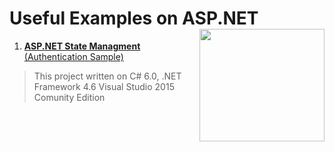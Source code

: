 # Useful Examples on ASP.NET  <img src="https://cloud.githubusercontent.com/assets/24522089/24391421/08a39e1e-13a0-11e7-85af-51c0f5f76a6a.png" align="right" width="200px" height="180px" /> 


1. [**ASP.NET State Managment** (Authentication Sample)](https://github.com/tigranv/Useful_Examples_ASP.NET/tree/master/State%20Managment) 


> This project written on C# 6.0, .NET Framework 4.6 Visual Studio 2015 Comunity Edition

